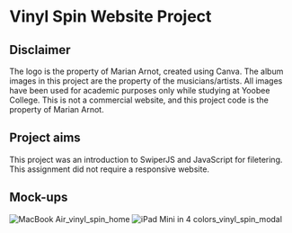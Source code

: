 # Vinyl Spin Website Project

## Disclaimer
The logo is the property of Marian Arnot, created using Canva.  The album images in this project are the property of the musicians/artists. All images have been used for academic purposes only while studying at Yoobee College. This is not a commercial website, and this project code is the property of Marian Arnot.

## Project aims
This project was an introduction to SwiperJS and JavaScript for filetering.  This assignment did not require a responsive website.

## Mock-ups
![MacBook Air_vinyl_spin_home](https://user-images.githubusercontent.com/115663122/216279121-46e3b9e7-f098-46bc-b994-ed95ce45120c.png)   ![iPad Mini in 4 colors_vinyl_spin_modal](https://user-images.githubusercontent.com/115663122/216279210-d258f526-5854-4b52-8ac4-418ca4536b16.png)




